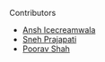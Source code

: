 Contributors 
- [Ansh Icecreamwala](https://github.com/Ansh-Ice)
- [Sneh Prajapati](https://github.com/Sneh1227)
- [Poorav Shah]()
